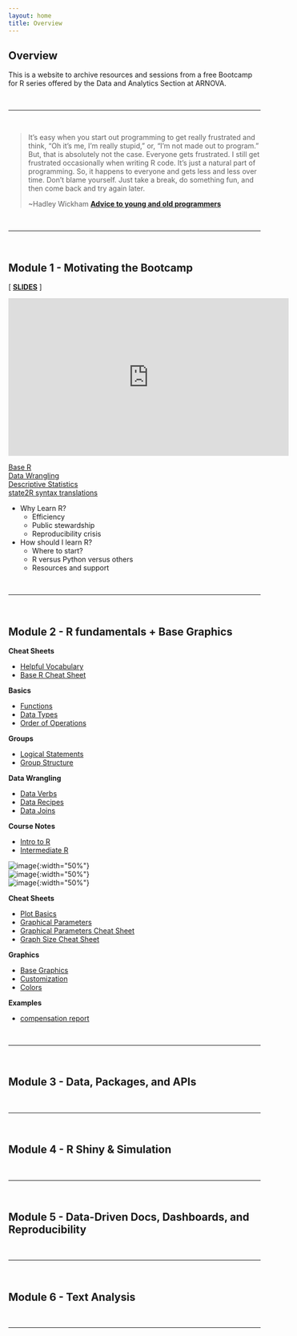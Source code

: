 ```yaml
---
layout: home
title: Overview
---
```


## Overview 

This is a website to archive resources and sessions from a free Bootcamp for R series offered by the Data and Analytics Section at ARNOVA. 

<br>
<hr>
<br>


> It’s easy when you start out programming to get really frustrated and think, “Oh it’s me, I’m really stupid,” or, “I’m not made out to program.” But, that is absolutely not the case. Everyone gets frustrated. I still get frustrated occasionally when writing R code. It’s just a natural part of programming. So, it happens to everyone and gets less and less over time. Don’t blame yourself. Just take a break, do something fun, and then come back and try again later.
> 
> ~Hadley Wickham  [**Advice to young and old programmers**](https://www.r-bloggers.com/advice-to-young-and-old-programmers-a-conversation-with-hadley-wickham/)

<br>
<hr>
<br>


## Module 1 - Motivating the Bootcamp

[ [**SLIDES**](resources/r-bootcamp-ARNOVA-data-and-analytics.pdf) ]

<iframe width="560" height="315" src="https://www.youtube.com/embed/9GF2vPioyro" title="YouTube video player" frameborder="0" allow="accelerometer; autoplay; clipboard-write; encrypted-media; gyroscope; picture-in-picture" allowfullscreen></iframe>

[Base R](http://github.com/rstudio/cheatsheets/raw/master/base-r.pdf)  
[Data Wrangling](https://github.com/rstudio/cheatsheets/raw/master/data-transformation.pdf)  
[Descriptive Statistics](https://github.com/rstudio/cheatsheets/raw/master/overviewR.pdf)  
[state2R syntax translations](http://github.com/rstudio/cheatsheets/raw/master/stata2r.pdf) 

* Why Learn R? 
  - Efficiency 
  - Public stewardship 
  - Reproducibility crisis 
* How should I learn R?  
  - Where to start?  
  - R versus Python versus others 
  - Resources and support 

<br>
<hr>
<br>


## Module 2 - R fundamentals + Base Graphics 

**Cheat Sheets** 
* [Helpful Vocabulary](resources/helpful-r-vocabulary-and-styles.pdf)  
* [Base R Cheat Sheet](resources/base-r-cheat-sheet.pdf)  

**Basics** 
* [Functions](http://ds4ps.org/dp4ss-textbook/ch-040-functions.html) 
* [Data Types](http://ds4ps.org/dp4ss-textbook/ch-050-vectors.html) 
* [Order of Operations](http://ds4ps.org/dp4ss-textbook/ch-033-calculator.html) 

**Groups** 
* [Logical Statements](http://ds4ps.org/dp4ss-textbook/p-050-business-logic.html) 
* [Group Structure](http://ds4ps.org/dp4ss-textbook/p-073-group-structure.html) 

**Data Wrangling** 
* [Data Verbs](http://ds4ps.org/dp4ss-textbook/p-070-data-verbs.html) 
* [Data Recipes](http://ds4ps.org/dp4ss-textbook/p-072-data-recipes.html) 
* [Data Joins](http://ds4ps.org/dp4ss-textbook/p-076-merging-data.html) 


**Course Notes** 
* [Intro to R](https://watts-college.github.io/cpp-526-fall-2021//schedule/)
* [Intermediate R](https://watts-college.github.io/cpp-527-fall-2021/schedule/)


![image](https://user-images.githubusercontent.com/1209099/135105967-f1d7cf36-5718-4605-8861-fe3b9af7cd5d.png){:width="50%"}
<br>
![image](https://user-images.githubusercontent.com/1209099/135105875-9a8ba5b2-1eda-4001-8161-051f570b6ee1.png){:width="50%"}
<br>
![image](https://user-images.githubusercontent.com/1209099/135106090-f9544637-33ac-4876-b37e-4987d210b4c6.png){:width="50%"}


**Cheat Sheets** 
* [Plot Basics](resources/plot-commands.pdf) 
* [Graphical Parameters](resources/graphical-parameters.pdf) 
* [Graphical Parameters Cheat Sheet](resources/r-graphical-parameters-cheatsheet.pdf) 
* [Graph Size Cheat Sheet](resources/graph-size-cheat-sheet.pdf)

**Graphics**
* [Base Graphics](http://ds4ps.org/dp4ss-textbook/p-061-plot-basics.html) 
* [Customization](http://ds4ps.org/dp4ss-textbook/p-062-customized-graphics.html) 
* [Colors](http://www.stat.columbia.edu/~tzheng/files/Rcolor.pdf) 



**Examples**
* [compensation report](https://watts-college.github.io/cpp-527-fall-2021/labs/final-project-instructions.html#step-9-graph-results)

<br>
<hr>
<br>

## Module 3 - Data, Packages, and APIs 

<br>
<hr>
<br>

## Module 4 - R Shiny & Simulation 

<br>
<hr>
<br>

## Module 5 - Data-Driven Docs, Dashboards, and Reproducibility 

<br>
<hr>
<br>

## Module 6 - Text Analysis 

<br>
<hr>
<br>


